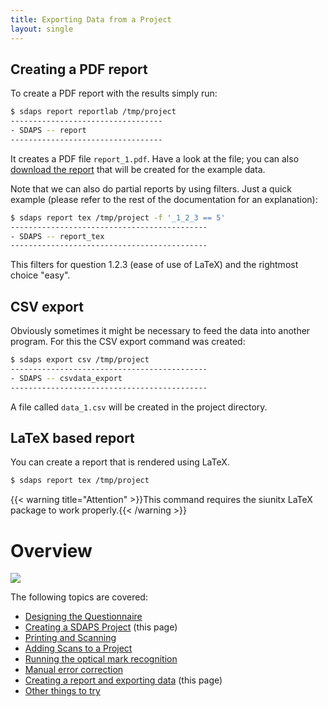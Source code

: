 ```yaml
---
title: Exporting Data from a Project
layout: single
---
```


## Creating a PDF report

To create a PDF report with the results simply run:

``` bash
$ sdaps report reportlab /tmp/project
----------------------------------
- SDAPS -- report
----------------------------------
```

It creates a PDF file `report_1.pdf`. Have a look at the file; you can also
[download the report](/files/example_report.pdf) that will be created
for the example data.

Note that we can also do partial reports by using filters. Just a quick
example (please refer to the rest of the documentation for an explanation):

``` bash
$ sdaps report tex /tmp/project -f '_1_2_3 == 5'
--------------------------------------------
- SDAPS -- report_tex
--------------------------------------------
```

This filters for question 1.2.3 (ease of use of LaTeX) and the rightmost
choice "easy".

## CSV export

Obviously sometimes it might be necessary to feed the data into another
program. For this the CSV export command was created:

``` bash
$ sdaps export csv /tmp/project
--------------------------------------------
- SDAPS -- csvdata_export
--------------------------------------------
```

A file called `data_1.csv` will be created in the project directory.


## LaTeX based report

You can create a report that is rendered using LaTeX.

```bash
$ sdaps report tex /tmp/project
```

{{< warning title="Attention" >}}This command requires the siunitx LaTeX
package to work properly.{{< /warning >}}


# Overview

![](/images/sdaps-steps-0006.png)

The following topics are covered:

 * [Designing the Questionnaire](../design)
 * [Creating a SDAPS Project](../setup) (this page)
 * [Printing and Scanning](../print-scan)
 * [Adding Scans to a Project](../add)
 * [Running the optical mark recognition](../recognize)
 * [Manual error correction](../correction)
 * [Creating a report and exporting data](../export) (this page)
 * [Other things to try](../more)

